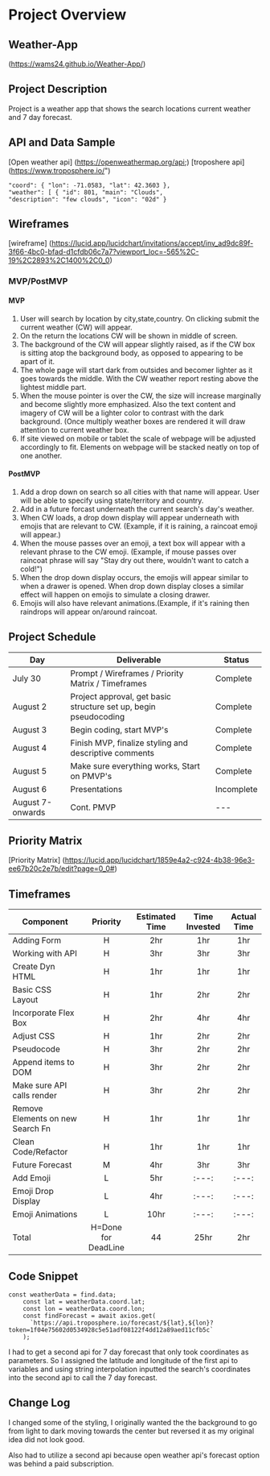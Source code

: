 # Project Overview

## Weather-App

(https://wams24.github.io/Weather-App/)

## Project Description

Project is a weather app that shows the search locations current weather and 7 day forecast.

## API and Data Sample

[Open weather api] (https://openweathermap.org/api;)
[troposhere api] (https://www.troposphere.io/")

```
"coord": { "lon": -71.0583, "lat": 42.3603 },
"weather": [ { "id": 801, "main": "Clouds",
"description": "few clouds", "icon": "02d" }
```

## Wireframes

[wireframe] (https://lucid.app/lucidchart/invitations/accept/inv_ad9dc89f-3f66-4bc0-bfad-d1cfdb06c7a7?viewport_loc=-565%2C-19%2C2893%2C1400%2C0_0)

### MVP/PostMVP

#### MVP

1. User will search by location by city,state,country. On clicking submit the current weather (CW) will appear.
2. On the return the locations CW will be shown in middle of screen.
3. The background of the CW will appear slightly raised, as if the CW box is sitting atop the background body, as opposed to appearing to be apart of it.
4. The whole page will start dark from outsides and becomer lighter as it goes towards the middle. With the CW weather report resting above the lightest middle part.
5. When the mouse pointer is over the CW, the size will increase marginally and become slightly more emphasized. Also the text content and imagery of CW will be a lighter color to contrast with the dark background. (Once multiply weather boxes are rendered it will draw attention to current weather box.
6. If site viewed on mobile or tablet the scale of webpage will be adjusted accordingly to fit. Elements on webpage will be stacked neatly on top of one another.

#### PostMVP

1. Add a drop down on search so all cities with that name will appear. User will be able to specify using state/territory and country.
2. Add in a future forcast underneath the current search's day's weather.
3. When CW loads, a drop down display will appear underneath with emojis that are relevant to CW. (Example, if it is raining, a raincoat emoji will appear.)
4. When the mouse passes over an emoji, a text box will appear with a relevant phrase to the CW emoji. (Example, if mouse passes over raincoat phrase will say "Stay dry out there, wouldn't want to catch a cold!")
5. When the drop down display occurs, the emojis will appear similar to when a drawer is opened. When drop down display closes a similar effect will happen on emojis to simulate a closing drawer.
6. Emojis will also have relevant animations.(Example, if it's raining then raindrops will appear on/around raincoat.

## Project Schedule

| Day              | Deliverable                                                      | Status     |
| ---------------- | ---------------------------------------------------------------- | ---------- |
| July 30          | Prompt / Wireframes / Priority Matrix / Timeframes               | Complete   |
| August 2         | Project approval, get basic structure set up, begin pseudocoding | Complete   |
| August 3         | Begin coding, start MVP's                                        | Complete   |
| August 4         | Finish MVP, finalize styling and descriptive comments            | Complete   |
| August 5         | Make sure everything works, Start on PMVP's                      | Complete   |
| August 6         | Presentations                                                    | Incomplete |
| August 7-onwards | Cont. PMVP                                                       | ---        |

## Priority Matrix

[Priority Matrix] (https://lucid.app/lucidchart/1859e4a2-c924-4b38-96e3-ee67b20c2e7b/edit?page=0_0#)

## Timeframes

| Component                        |      Priority       | Estimated Time | Time Invested | Actual Time |
| -------------------------------- | :-----------------: | :------------: | :-----------: | :---------: |
| Adding Form                      |          H          |      2hr       |      1hr      |     1hr     |
| Working with API                 |          H          |      3hr       |      3hr      |     3hr     |
| Create Dyn HTML                  |          H          |      1hr       |      1hr      |     1hr     |
| Basic CSS Layout                 |          H          |      1hr       |      2hr      |     2hr     |
| Incorporate Flex Box             |          H          |      2hr       |      4hr      |     4hr     |
| Adjust CSS                       |          H          |      1hr       |      2hr      |     2hr     |
| Pseudocode                       |          H          |      3hr       |      2hr      |     2hr     |
| Append items to DOM              |          H          |      3hr       |      2hr      |     2hr     |
| Make sure API calls render       |          H          |      3hr       |      2hr      |     2hr     |
| Remove Elements on new Search Fn |          H          |      1hr       |      1hr      |     1hr     |
| Clean Code/Refactor              |          H          |      1hr       |      1hr      |     1hr     |
| Future Forecast                  |          M          |      4hr       |      3hr      |     3hr     |
| Add Emoji                        |          L          |      5hr       |     :---:     |    :---:    |
| Emoji Drop Display               |          L          |      4hr       |     :---:     |    :---:    |
| Emoji Animations                 |          L          |      10hr      |     :---:     |    :---:    |
| Total                            | H=Done for DeadLine |       44       |     25hr      |     2hr     |

## Code Snippet

```
const weatherData = find.data;
    const lat = weatherData.coord.lat;
    const lon = weatherData.coord.lon;
    const findForecast = await axios.get(
      `https://api.troposphere.io/forecast/${lat},${lon}?token=1f04e75602d0534928c5e51adf08122f4dd12a89aed11cfb5c`
    );
```

I had to get a second api for 7 day forecast that only took coordinates as parameters. So I assigned the
latitude and longitude of the first api to variables and using string interpolation inputted the search's coordinates into the second api to call the 7 day forecast.

## Change Log

I changed some of the styling, I originally wanted the the background to go from light to dark moving towards the center but reversed it as my original idea did not look good.

Also had to utilize a second api because open weather api's forecast option was behind a paid subscription.
